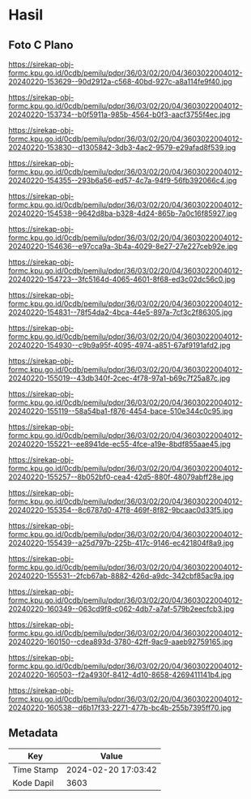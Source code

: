 # Hasil

## Foto C Plano

https://sirekap-obj-formc.kpu.go.id/0cdb/pemilu/pdpr/36/03/02/20/04/3603022004012-20240220-153629--90d2912a-c568-40bd-927c-a8a114fe9f40.jpg

https://sirekap-obj-formc.kpu.go.id/0cdb/pemilu/pdpr/36/03/02/20/04/3603022004012-20240220-153734--b0f5911a-985b-4564-b0f3-aacf3755f4ec.jpg

https://sirekap-obj-formc.kpu.go.id/0cdb/pemilu/pdpr/36/03/02/20/04/3603022004012-20240220-153830--d1305842-3db3-4ac2-9579-e29afad8f539.jpg

https://sirekap-obj-formc.kpu.go.id/0cdb/pemilu/pdpr/36/03/02/20/04/3603022004012-20240220-154355--293b6a56-ed57-4c7a-94f9-56fb392066c4.jpg

https://sirekap-obj-formc.kpu.go.id/0cdb/pemilu/pdpr/36/03/02/20/04/3603022004012-20240220-154538--9642d8ba-b328-4d24-865b-7a0c16f85927.jpg

https://sirekap-obj-formc.kpu.go.id/0cdb/pemilu/pdpr/36/03/02/20/04/3603022004012-20240220-154636--e97cca9a-3b4a-4029-8e27-27e227ceb92e.jpg

https://sirekap-obj-formc.kpu.go.id/0cdb/pemilu/pdpr/36/03/02/20/04/3603022004012-20240220-154723--3fc5164d-4065-4601-8f68-ed3c02dc56c0.jpg

https://sirekap-obj-formc.kpu.go.id/0cdb/pemilu/pdpr/36/03/02/20/04/3603022004012-20240220-154831--78f54da2-4bca-44e5-897a-7cf3c2f86305.jpg

https://sirekap-obj-formc.kpu.go.id/0cdb/pemilu/pdpr/36/03/02/20/04/3603022004012-20240220-154930--c9b9a95f-4095-4974-a851-67af9191afd2.jpg

https://sirekap-obj-formc.kpu.go.id/0cdb/pemilu/pdpr/36/03/02/20/04/3603022004012-20240220-155019--43db340f-2cec-4f78-97a1-b69c7f25a87c.jpg

https://sirekap-obj-formc.kpu.go.id/0cdb/pemilu/pdpr/36/03/02/20/04/3603022004012-20240220-155119--58a54ba1-f876-4454-bace-510e344c0c95.jpg

https://sirekap-obj-formc.kpu.go.id/0cdb/pemilu/pdpr/36/03/02/20/04/3603022004012-20240220-155221--ee8941de-ec55-4fce-a19e-8bdf855aae45.jpg

https://sirekap-obj-formc.kpu.go.id/0cdb/pemilu/pdpr/36/03/02/20/04/3603022004012-20240220-155257--8b052bf0-cea4-42d5-880f-48079abff28e.jpg

https://sirekap-obj-formc.kpu.go.id/0cdb/pemilu/pdpr/36/03/02/20/04/3603022004012-20240220-155354--8c6787d0-47f8-469f-8f82-9bcaac0d33f5.jpg

https://sirekap-obj-formc.kpu.go.id/0cdb/pemilu/pdpr/36/03/02/20/04/3603022004012-20240220-155439--a25d797b-225b-417c-9146-ec421804f8a9.jpg

https://sirekap-obj-formc.kpu.go.id/0cdb/pemilu/pdpr/36/03/02/20/04/3603022004012-20240220-155531--2fcb67ab-8882-426d-a9dc-342cbf85ac9a.jpg

https://sirekap-obj-formc.kpu.go.id/0cdb/pemilu/pdpr/36/03/02/20/04/3603022004012-20240220-160349--063cd9f8-c062-4db7-a7af-579b2eecfcb3.jpg

https://sirekap-obj-formc.kpu.go.id/0cdb/pemilu/pdpr/36/03/02/20/04/3603022004012-20240220-160150--cdea893d-3780-42ff-9ac9-aaeb92759165.jpg

https://sirekap-obj-formc.kpu.go.id/0cdb/pemilu/pdpr/36/03/02/20/04/3603022004012-20240220-160503--f2a4930f-8412-4d10-8658-4269411141b4.jpg

https://sirekap-obj-formc.kpu.go.id/0cdb/pemilu/pdpr/36/03/02/20/04/3603022004012-20240220-160538--d6b17f33-2271-477b-bc4b-255b7395ff70.jpg


## Metadata

| Key        | Value               |
| ---------- | ------------------- |
| Time Stamp | 2024-02-20 17:03:42 |
| Kode Dapil | 3603                |



